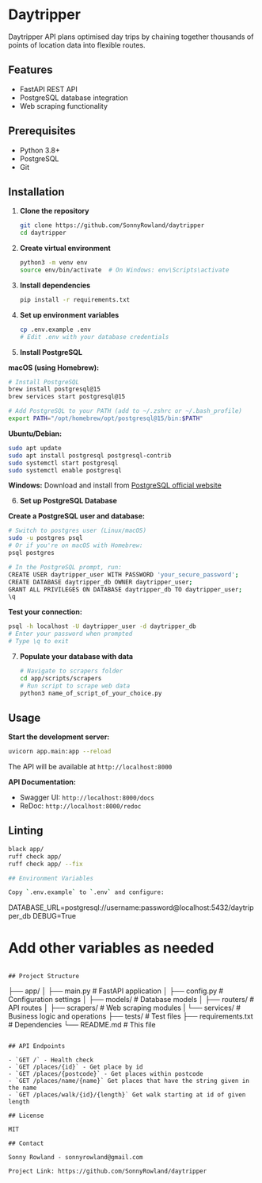 # Daytripper

Daytripper API plans optimised day trips by chaining together thousands of points of location data into flexible routes.

## Features

- FastAPI REST API
- PostgreSQL database integration
- Web scraping functionality

## Prerequisites

- Python 3.8+
- PostgreSQL
- Git

## Installation

1. **Clone the repository**

   ```bash
   git clone https://github.com/SonnyRowland/daytripper
   cd daytripper
   ```

2. **Create virtual environment**

   ```bash
   python3 -m venv env
   source env/bin/activate  # On Windows: env\Scripts\activate
   ```

3. **Install dependencies**

   ```bash
   pip install -r requirements.txt
   ```

4. **Set up environment variables**

   ```bash
   cp .env.example .env
   # Edit .env with your database credentials
   ```

5. **Install PostgreSQL**

**macOS (using Homebrew):**

```bash
# Install PostgreSQL
brew install postgresql@15
brew services start postgresql@15

# Add PostgreSQL to your PATH (add to ~/.zshrc or ~/.bash_profile)
export PATH="/opt/homebrew/opt/postgresql@15/bin:$PATH"
```

**Ubuntu/Debian:**

```bash
sudo apt update
sudo apt install postgresql postgresql-contrib
sudo systemctl start postgresql
sudo systemctl enable postgresql
```

**Windows:**
Download and install from [PostgreSQL official website](https://www.postgresql.org/download/windows/)

6. **Set up PostgreSQL Database**

**Create a PostgreSQL user and database:**

```bash
# Switch to postgres user (Linux/macOS)
sudo -u postgres psql
# Or if you're on macOS with Homebrew:
psql postgres

# In the PostgreSQL prompt, run:
CREATE USER daytripper_user WITH PASSWORD 'your_secure_password';
CREATE DATABASE daytripper_db OWNER daytripper_user;
GRANT ALL PRIVILEGES ON DATABASE daytripper_db TO daytripper_user;
\q
```

**Test your connection:**

```bash
psql -h localhost -U daytripper_user -d daytripper_db
# Enter your password when prompted
# Type \q to exit
```

7. **Populate your database with data**
   ```bash
   # Navigate to scrapers folder
   cd app/scripts/scrapers
   # Run script to scrape web data
   python3 name_of_script_of_your_choice.py
   ```

## Usage

**Start the development server:**

```bash
uvicorn app.main:app --reload
```

The API will be available at `http://localhost:8000`

**API Documentation:**

- Swagger UI: `http://localhost:8000/docs`
- ReDoc: `http://localhost:8000/redoc`

## Linting

```bash
black app/
ruff check app/
ruff check app/ --fix

## Environment Variables

Copy `.env.example` to `.env` and configure:

```

DATABASE_URL=postgresql://username:password@localhost:5432/daytripper_db
DEBUG=True

# Add other variables as needed

```

## Project Structure

```

├── app/
│ ├── main.py # FastAPI application
│ ├── config.py # Configuration settings
│ ├── models/ # Database models
│ ├── routers/ # API routes
│ ├── scrapers/ # Web scraping modules
| └── services/ # Business logic and operations
├── tests/ # Test files
├── requirements.txt # Dependencies
└── README.md # This file

```

## API Endpoints

- `GET /` - Health check
- `GET /places/{id}` - Get place by id
- `GET /places/{postcode}` - Get places within postcode
- `GET /places/name/{name}` Get places that have the string given in the name
- `GET /places/walk/{id}/{length}` Get walk starting at id of given length

## License

MIT

## Contact

Sonny Rowland - sonnyrowland@gmail.com

Project Link: https://github.com/SonnyRowland/daytripper
```
